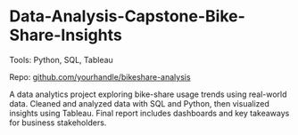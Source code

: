 # Data-Analysis-Capstone-Bike-Share-Insights

Tools: Python, SQL, Tableau

Repo: [github.com/yourhandle/bikeshare-analysis](https://github.com/CodePlaysReact/Data-Analysis-Capstone-Bike-Share-Insights)



A data analytics project exploring bike-share usage trends using real-world data. Cleaned and analyzed data with SQL and Python, then visualized insights using Tableau. Final report includes dashboards and key takeaways for business stakeholders.


